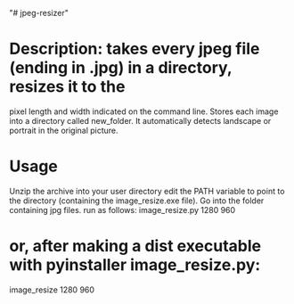 "# jpeg-resizer" 
# Description: takes every jpeg file (ending in .jpg) in a directory, resizes it to the
 pixel length and width indicated on the command line. Stores each image into a directory
 called new_folder. It automatically detects landscape or portrait in the original picture.

# Usage
Unzip the archive into your user directory
edit the PATH variable to point to the directory (containing the image_resize.exe file).
Go into the folder containing jpg files.
run as follows:
image_resize.py 1280 960
# or, after making a dist executable with pyinstaller image_resize.py:
image_resize 1280 960
